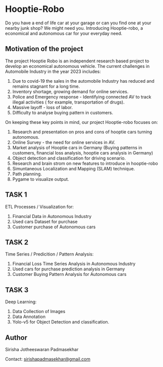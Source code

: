 # Hooptie-Robo

Do you have a end of life car at your garage or can you find one at your nearby junk shop? We might need you. 
Introducing Hooptie-robo, a economical and autonomous car for your everyday need. 


## Motivation of the project 

The project Hooptie Robo is an independent research based project to develop an economical autonomous vehicle. 
The current challenges in Automobile Industry in the year 2023 includes:

1. Due to covid-19 the sales in the automobile Industry has reduced and remains stagnant for a long time. 
2. Inventory shortage, growing demand for online services. 
3. Police and Emergency response - Identifying connected AV to track illegal activities ( for example, transportation of drugs).
4. Massive layoff - loss of labor. 
5. Difficulty to analyse buying pattern in customers. 

On keeping these key points in mind, our project Hooptie-robo focuses on:

1. Research and presentation on pros and cons of hooptie cars turning autonomous. 
2. Online Survey - the need for online services in AV.
3. Market analysis of Hooptie cars in Germany (Buying patterns in customers, financial loss analysis, hooptie cars analysis in Germany)
4. Object detection and classification for driving scenario. 
5. Research and brain strom on new features to introduce in hooptie-robo
6. Simuntaneous Localization and Mapping (SLAM) technique. 
7. Path planning. 
8. Pygame to visualize output. 
 
## TASK 1 

ETL Processes / Visualization for: 

1. Financial Data in Autonomous Industry
2. Used cars Dataset for purchase  
3. Customer purchase of Autonomous cars 

## TASK 2 

Time Series / Predicition / Pattern  Analysis: 

1. Financial Loss Time Series Analysis in Autonomous Industry 
2. Used cars for purchase prediction analysis in Germany 
3. Customer Buying Pattern Analysis for Autonomous cars

## TASK 3 

Deep Learning:

1. Data Collection of Images 
2. Data Annotation 
3. Yolo-v5 for Object Detection and classification. 


## Author 

Sirisha Jotheeswaran Padmasekhar 

Contact: sirishapadmasekhar@gmail.com
